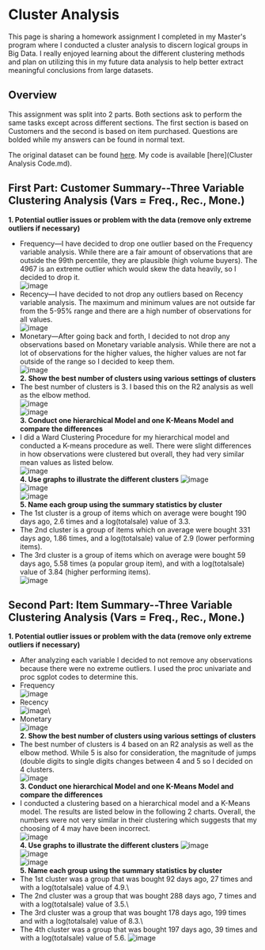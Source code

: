# Cluster Analysis

This page is sharing a homework assignment I completed in my Master's program where I conducted a cluster analysis to discern logical groups in Big Data. I really enjoyed learning about the different clustering methods and plan on utilizing this in my future data analysis to help better extract meaningful conclusions from large datasets.

## Overview

This assignment was split into 2 parts. Both sections ask to perform the same tasks except across different sections. The first section is based on Customers and the second is based on item purchased. Questions are bolded while my answers can be found in normal text.

The original dataset can be found [here](http://bigblue.depaul.edu/jlee141/econdata/eco520/online_retail.csv).
My code is available [here](Cluster Analysis Code.md).

## First Part: Customer Summary--Three Variable Clustering Analysis (Vars = Freq., Rec., Mone.)
**1. Potential outlier issues or problem with the data (remove only extreme outliers if necessary)**
    
   * Frequency—I have decided to drop one outlier based on the Frequency variable analysis. While there are a fair amount of observations that are outside the 99th percentile, they are plausible (high volume buyers). The 4967 is an extreme outlier which would skew the data heavily, so I decided to drop it.\
   ![image](https://user-images.githubusercontent.com/80477575/111412204-fef50e80-86a9-11eb-9064-e0a3e9a9fc1b.png)
   * Recency—I have decided to not drop any outliers based on Recency variable analysis. The maximum and minimum values are not outside far from the 5-95% range and there are a high number of observations for all values.\
   ![image](https://user-images.githubusercontent.com/80477575/111412236-0f0cee00-86aa-11eb-8a31-3ad14b126020.png)
   * Monetary—After going back and forth, I decided to not drop any observations based on Monetary variable analysis. While there are not a lot of observations for the higher values, the higher values are not far outside of the range so I decided to keep them.\
   ![image](https://user-images.githubusercontent.com/80477575/111412300-2ba92600-86aa-11eb-8a79-bc92d148242e.png)\
**2. Show the best number of clusters using various settings of clusters**
   * The best number of clusters is 3. I based this on the R2 analysis as well as the elbow method.\
   ![image](https://user-images.githubusercontent.com/80477575/111412367-50050280-86aa-11eb-87e9-ff5213604383.png)\
   ![image](https://user-images.githubusercontent.com/80477575/111412383-54312000-86aa-11eb-8c8d-a519b62e5650.png)\
**3. Conduct one hierarchical Model and one K-Means Model and compare the differences**
   * I did a Ward Clustering Procedure for my hierarchical model and conducted a K-means procedure as well. There were slight differences in how observations were clustered but overall, they had very similar mean values as listed below.\
   ![image](https://user-images.githubusercontent.com/80477575/111413011-737c7d00-86ab-11eb-818a-5a77c3d5cb1d.png)\
**4. Use graphs to illustrate the different clusters**
   ![image](https://user-images.githubusercontent.com/80477575/111413043-83945c80-86ab-11eb-885a-18716574965c.png)\
   ![image](https://user-images.githubusercontent.com/80477575/111413052-85f6b680-86ab-11eb-856f-bf3f64e9c9b8.png)\
   ![image](https://user-images.githubusercontent.com/80477575/111413064-8abb6a80-86ab-11eb-9016-0ffe774d3c71.png)\
**5. Name each group using the summary statistics by cluster**
   * The 1st cluster is a group of items which on average were bought 190 days ago, 2.6 times and a log(totalsale) value of 3.3.
   * The 2nd cluster is a group of items which on average were bought 331 days ago, 1.86 times, and a log(totalsale) value of 2.9 (lower performing items).
   * The 3rd cluster is a group of items which on average were bought 59 days ago, 5.58 times (a popular group item), and with a log(totalsale) value of 3.84 (higher performing items).\
   ![image](https://user-images.githubusercontent.com/80477575/111413107-a4f54880-86ab-11eb-8128-dac27a67c44e.png)

## Second Part: Item Summary--Three Variable Clustering Analysis (Vars = Freq., Rec., Mone.)
**1. Potential outlier issues or problem with the data (remove only extreme outliers if necessary)**
   * After analyzing each variable I decided to not remove any observations because there were no extreme outliers. I used the proc univariate and proc sgplot codes to determine this.
   * Frequency\
   ![image](https://user-images.githubusercontent.com/80477575/111413340-1208de00-86ac-11eb-82bb-d48d099d11d3.png)
   * Recency\
   ![image](https://user-images.githubusercontent.com/80477575/111413354-1b924600-86ac-11eb-8565-354d46ea45c9.png)\
   * Monetary\
   ![image](https://user-images.githubusercontent.com/80477575/111413375-23ea8100-86ac-11eb-8156-c54637788b73.png)\
**2. Show the best number of clusters using various settings of clusters**
   * The best number of clusters is 4 based on an R2 analysis as well as the elbow method. While 5 is also for consideration, the magnitude of jumps (double digits to single digits changes between 4 and 5 so I decided on 4 clusters.\
   ![image](https://user-images.githubusercontent.com/80477575/111413412-382e7e00-86ac-11eb-8e34-691968030a4d.png)\
**3. Conduct one hierarchical Model and one K-Means Model and compare the differences**
   * I conducted a clustering based on a hierarchical model and a K-Means model. The results are listed below in the following 2 charts. Overall, the numbers were not very similar in their clustering which suggests that my choosing of 4 may have been incorrect.\
   ![image](https://user-images.githubusercontent.com/80477575/111413449-48465d80-86ac-11eb-8767-ab61dd045083.png)\
**4. Use graphs to illustrate the different clusters**
   ![image](https://user-images.githubusercontent.com/80477575/111413512-62803b80-86ac-11eb-8951-c1a17edbf993.png)\
   ![image](https://user-images.githubusercontent.com/80477575/111413531-69a74980-86ac-11eb-9bda-6e3b7022fe31.png)\
   ![image](https://user-images.githubusercontent.com/80477575/111413563-76c43880-86ac-11eb-99eb-88874a6a1220.png)\
**5. Name each group using the summary statistics by cluster**
   * The 1st cluster was a group that was bought 92 days ago, 27 times and with a log(totalsale) value of 4.9.\
   * The 2nd cluster was a group that was bought 288 days ago, 7 times and with a log(totalsale) value of 3.5.\
   * The 3rd cluster was a group that was bought 178 days ago, 199 times and with a log(totalsale) value of 8.3.\
   * The 4th cluster was a group that was bought 197 days ago, 39 times and with a log(totalsale) value of 5.6.
   ![image](https://user-images.githubusercontent.com/80477575/111413620-95c2ca80-86ac-11eb-81a7-f6010cda1950.png)





 
